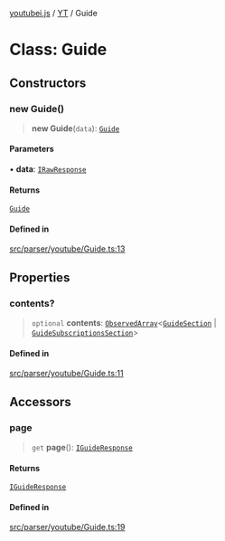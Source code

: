 [youtubei.js](../../../README.md) / [YT](../README.md) / Guide

# Class: Guide

## Constructors

### new Guide()

> **new Guide**(`data`): [`Guide`](Guide.md)

#### Parameters

• **data**: [`IRawResponse`](../../APIResponseTypes/interfaces/IRawResponse.md)

#### Returns

[`Guide`](Guide.md)

#### Defined in

[src/parser/youtube/Guide.ts:13](https://github.com/LuanRT/YouTube.js/blob/af92984523f90200a18314b94478a2697c9deab0/src/parser/youtube/Guide.ts#L13)

## Properties

### contents?

> `optional` **contents**: [`ObservedArray`](../../Helpers/type-aliases/ObservedArray.md)\<[`GuideSection`](../../YTNodes/classes/GuideSection.md) \| [`GuideSubscriptionsSection`](../../YTNodes/classes/GuideSubscriptionsSection.md)\>

#### Defined in

[src/parser/youtube/Guide.ts:11](https://github.com/LuanRT/YouTube.js/blob/af92984523f90200a18314b94478a2697c9deab0/src/parser/youtube/Guide.ts#L11)

## Accessors

### page

> `get` **page**(): [`IGuideResponse`](../../APIResponseTypes/type-aliases/IGuideResponse.md)

#### Returns

[`IGuideResponse`](../../APIResponseTypes/type-aliases/IGuideResponse.md)

#### Defined in

[src/parser/youtube/Guide.ts:19](https://github.com/LuanRT/YouTube.js/blob/af92984523f90200a18314b94478a2697c9deab0/src/parser/youtube/Guide.ts#L19)
